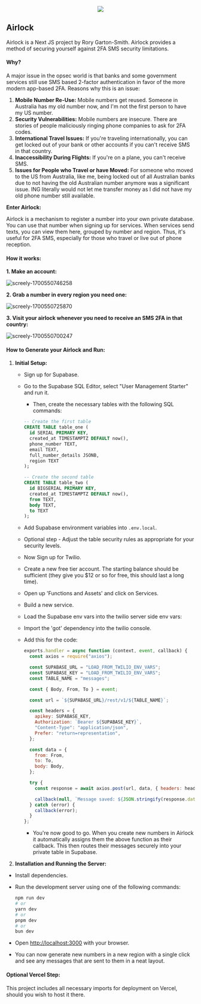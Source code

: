 <p align="center">
    <picture>
        <!-- Image for dark mode -->
        <source media="(prefers-color-scheme: dark)" srcset="https://github.com/Airlock-Auth/airlock-auth/assets/47309835/f48ea20c-242d-4d79-b852-833220ea51c6">
        <!-- Image for light mode (default image) -->
        <img src="https://github.com/Airlock-Auth/airlock-auth/assets/47309835/aa360624-19b2-427a-839f-3e3e004181d1" />
    </picture>
</p>


## Airlock

Airlock is a Next JS project by Rory Garton-Smith. Airlock provides a method of securing yourself against 2FA SMS security limitations.

#### Why?

A major issue in the opsec world is that banks and some government services still use SMS based 2-factor authentication in favor of the more modern app-based 2FA. Reasons why this is an issue:

1. **Mobile Number Re-Use:** Mobile numbers get reused. Someone in Australia has my old number now, and I'm not the first person to have my US number.
2. **Security Vulnerabilities:** Mobile numbers are insecure. There are stories of people maliciously ringing phone companies to ask for 2FA codes.
3. **International Travel Issues:** If you're traveling internationally, you can get locked out of your bank or other accounts if you can't receive SMS in that country.
4. **Inaccessibility During Flights:** If you're on a plane, you can't receive SMS.
5. **Issues for People who Travel or have Moved:** For someone who moved to the US from Australia, like me, being locked out of all Australian banks due to not having the old Australian number anymore was a significant issue. ING literally would not let me transfer money as I did not have my old phone number still available.

**Enter Airlock:**

Airlock is a mechanism to register a number into your own private database. You can use that number when signing up for services. When services send texts, you can view them here, grouped by number and region. Thus, it's useful for 2FA SMS, especially for those who travel or live out of phone reception.


#### How it works:

**1. Make an account:**

![screely-1700550746258](https://github.com/Airlock-Auth/airlock-auth/assets/47309835/4d1bde99-96aa-4375-b28b-070a887bc296)


**2. Grab a number in every region you need one:**

![screely-1700550725870](https://github.com/Airlock-Auth/airlock-auth/assets/47309835/dc9fb735-b5de-40be-815e-34b9ed4ec2ef)


**3. Visit your airlock whenever you need to receive an SMS 2FA in that country:**

![screely-1700550700247](https://github.com/Airlock-Auth/airlock-auth/assets/47309835/9029a99c-4992-4a7d-9d64-f7eb13bc806b)


#### How to Generate your Airlock and Run:

1.  **Initial Setup:**

    - Sign up for Supabase.
    - Go to the Supabase SQL Editor, select "User Management Starter" and run it.

      - Then, create the necessary tables with the following SQL commands:

      ```sql
      -- Create the first table
      CREATE TABLE table_one (
        id SERIAL PRIMARY KEY,
        created_at TIMESTAMPTZ DEFAULT now(),
        phone_number TEXT,
        email TEXT,
        full_number_details JSONB,
        region TEXT
      );
      ```

      ```sql
      -- Create the second table
      CREATE TABLE table_two (
        id BIGSERIAL PRIMARY KEY,
        created_at TIMESTAMPTZ DEFAULT now(),
        from TEXT,
        body TEXT,
        to TEXT
      );
      ```

    - Add Supabase environment variables into `.env.local`.
    - Optional step - Adjust the table security rules as appropriate for your security levels.

    - Now Sign up for Twilio.
    - Create a new free tier account. The starting balance should be sufficient (they give you $12 or so for free, this should last a long time).
    - Open up 'Functions and Assets' and click on Services.
    - Build a new service.
    - Load the Supabase env vars into the twilio server side env vars:
    - Import the 'got' dependency into the twilio console.
    - Add this for the code:

      ```javascript
      exports.handler = async function (context, event, callback) {
        const axios = require("axios");

        const SUPABASE_URL = "LOAD_FROM_TWILIO_ENV_VARS";
        const SUPABASE_KEY = "LOAD_FROM_TWILIO_ENV_VARS";
        const TABLE_NAME = "messages";

        const { Body, From, To } = event;

        const url = `${SUPABASE_URL}/rest/v1/${TABLE_NAME}`;

        const headers = {
          apikey: SUPABASE_KEY,
          Authorization: `Bearer ${SUPABASE_KEY}`,
          "Content-Type": "application/json",
          Prefer: "return=representation",
        };

        const data = {
          from: From,
          to: To,
          body: Body,
        };

        try {
          const response = await axios.post(url, data, { headers: headers });

          callback(null, `Message saved: ${JSON.stringify(response.data)}`);
        } catch (error) {
          callback(error);
        }
      };
      ```

      - You're now good to go. When you create new numbers in Airlock it automatically assigns them the above function as their callback. This then routes their messages securely into your private table in Supabase.

2.  **Installation and Running the Server:**

- Install dependencies.
- Run the development server using one of the following commands:

  ```bash
  npm run dev
  # or
  yarn dev
  # or
  pnpm dev
  # or
  bun dev
  ```

- Open [http://localhost:3000](http://localhost:3000) with your browser.

- You can now generate new numbers in a new region with a single click and see any messages that are sent to them in a neat layout.

#### Optional Vercel Step:

This project includes all necessary imports for deployment on Vercel, should you wish to host it there.
